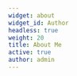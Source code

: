 ```yaml
---
widget: about
widget_id: Author
headless: true
weight: 20
title: About Me
active: true
author: admin
---
```

